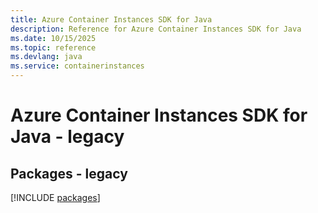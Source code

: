 ```yaml
---
title: Azure Container Instances SDK for Java
description: Reference for Azure Container Instances SDK for Java
ms.date: 10/15/2025
ms.topic: reference
ms.devlang: java
ms.service: containerinstances
---
```

# Azure Container Instances SDK for Java - legacy
## Packages - legacy
[!INCLUDE [packages](container-instances-index.md)]